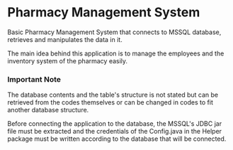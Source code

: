 # Pharmacy Management System
Basic Pharmacy Management System that connects to MSSQL database, retrieves and manipulates the data in it. 

The main idea behind this application is to manage the employees and the inventory system of the pharmacy easily.

### Important Note
The database contents and the table's structure is not stated but can be retrieved from the codes themselves or can be changed in codes to fit another database structure.

Before connecting the application to the database, the MSSQL's JDBC jar file must be extracted and the credentials of the Config.java in the Helper package must be written according to the database that will be connected.